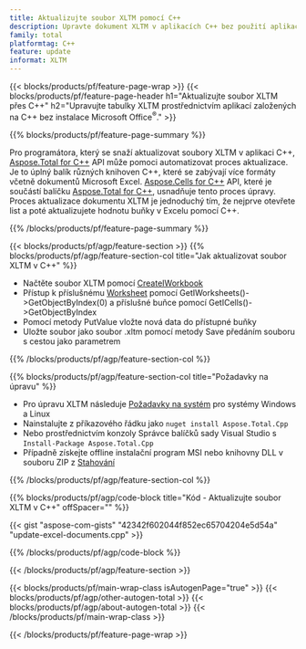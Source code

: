 ```yaml
---
title: Aktualizujte soubor XLTM pomocí C++
description: Upravte dokument XLTM v aplikacích C++ bez použití aplikace Microsoft Excel.
family: total
platformtag: C++
feature: update
informat: XLTM
---
```

{{< blocks/products/pf/feature-page-wrap >}}
{{< blocks/products/pf/feature-page-header h1="Aktualizujte soubor XLTM přes C++" h2="Upravujte tabulky XLTM prostřednictvím aplikací založených na C++ bez instalace Microsoft Office<sup>&reg;</sup>." >}}

{{% blocks/products/pf/feature-page-summary %}}

Pro programátora, který se snaží aktualizovat soubory XLTM v aplikaci C++, [Aspose.Total for C++](https://products.aspose.com/total/cpp/) API může pomoci automatizovat proces aktualizace. Je to úplný balík různých knihoven C++, které se zabývají více formáty včetně dokumentů Microsoft Excel. [Aspose.Cells for C++](https://products.aspose.com/cells/cpp/) API, které je součástí balíčku [Aspose.Total for C++](https://products.aspose.com/total/cpp/), usnadňuje tento proces úpravy. Proces aktualizace dokumentu XLTM je jednoduchý tím, že nejprve otevřete list a poté aktualizujete hodnotu buňky v Excelu pomocí C++.

{{% /blocks/products/pf/feature-page-summary %}}

{{< blocks/products/pf/agp/feature-section >}}
{{% blocks/products/pf/agp/feature-section-col title="Jak aktualizovat soubor XLTM v C++" %}}

- Načtěte soubor XLTM pomocí [CreateIWorkbook](https://reference.aspose.com/cells/cpp/class/aspose.cells.factory#a93f7282b976d2a001d44198dedaceee8)
- Přístup k příslušnému [Worksheet](https://reference.aspose.com/cells/cpp/class/aspose.cells.i_worksheet) pomocí GetIWorksheets()->GetObjectByIndex(0) a příslušné buňce pomocí GetICells()->GetObjectByIndex
- Pomocí metody PutValue vložte nová data do přístupné buňky
- Uložte soubor jako soubor .xltm pomocí metody Save předáním souboru s cestou jako parametrem

{{% /blocks/products/pf/agp/feature-section-col %}}

{{% blocks/products/pf/agp/feature-section-col title="Požadavky na úpravu" %}}

- Pro úpravu XLTM následuje [Požadavky na systém](https://docs.aspose.com/cells/cpp/system-requirements/) pro systémy Windows a Linux 
- Nainstalujte z příkazového řádku jako ```nuget install Aspose.Total.Cpp```
- Nebo prostřednictvím konzoly Správce balíčků sady Visual Studio s ```Install-Package Aspose.Total.Cpp```
- Případně získejte offline instalační program MSI nebo knihovny DLL v souboru ZIP z [Stahování](https://releases.aspose.comcells/cpp)

{{% /blocks/products/pf/agp/feature-section-col %}}

{{% blocks/products/pf/agp/code-block title="Kód - Aktualizujte soubor XLTM v C++" offSpacer="" %}}

{{< gist "aspose-com-gists" "42342f602044f852ec65704204e5d54a" "update-excel-documents.cpp" >}}

{{% /blocks/products/pf/agp/code-block %}}

{{< /blocks/products/pf/agp/feature-section >}}

{{< blocks/products/pf/main-wrap-class isAutogenPage="true" >}}
{{< blocks/products/pf/agp/other-autogen-total >}}
{{< blocks/products/pf/agp/about-autogen-total >}}
{{< /blocks/products/pf/main-wrap-class >}}

{{< /blocks/products/pf/feature-page-wrap >}}